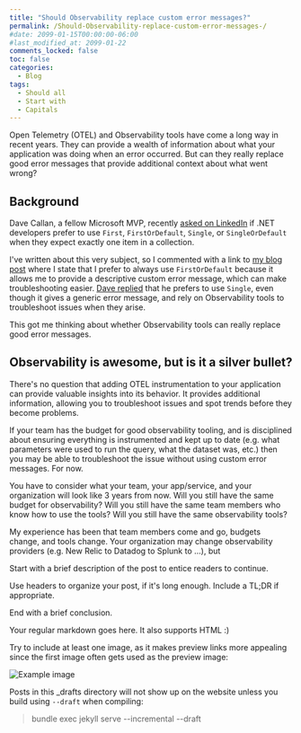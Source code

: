 ```yaml
---
title: "Should Observability replace custom error messages?"
permalink: /Should-Observability-replace-custom-error-messages-/
#date: 2099-01-15T00:00:00-06:00
#last_modified_at: 2099-01-22
comments_locked: false
toc: false
categories:
  - Blog
tags:
  - Should all
  - Start with
  - Capitals
---
```


Open Telemetry (OTEL) and Observability tools have come a long way in recent years.
They can provide a wealth of information about what your application was doing when an error occurred.
But can they really replace good error messages that provide additional context about what went wrong?

## Background

Dave Callan, a fellow Microsoft MVP, recently [asked on LinkedIn](https://www.linkedin.com/posts/davidcallan_net-devs-when-you-expect-exactly-1-item-activity-7382327791356334080-PgYc/) if .NET developers prefer to use `First`, `FirstOrDefault`, `Single`, or `SingleOrDefault` when they expect exactly one item in a collection.

I've written about this very subject, so I commented with a link to [my blog post](https://blog.danskingdom.com/First-Single-and-SingleOrDefault-in-dotnet-are-harmful/) where I state that I prefer to always use `FirstOrDefault` because it allows me to provide a descriptive custom error message, which can make troubleshooting easier.
[Dave replied](https://www.linkedin.com/feed/update/urn:li:ugcPost:7382327790437814272?commentUrn=urn%3Ali%3Acomment%3A%28ugcPost%3A7382327790437814272%2C7382838797274845184%29&replyUrn=urn%3Ali%3Acomment%3A%28ugcPost%3A7382327790437814272%2C7383115784740417536%29&dashCommentUrn=urn%3Ali%3Afsd_comment%3A%287382838797274845184%2Curn%3Ali%3AugcPost%3A7382327790437814272%29&dashReplyUrn=urn%3Ali%3Afsd_comment%3A%287383115784740417536%2Curn%3Ali%3AugcPost%3A7382327790437814272%29) that he prefers to use `Single`, even though it gives a generic error message, and rely on Observability tools to troubleshoot issues when they arise.

This got me thinking about whether Observability tools can really replace good error messages.

## Observability is awesome, but is it a silver bullet?

There's no question that adding OTEL instrumentation to your application can provide valuable insights into its behavior.
It provides additional information, allowing you to troubleshoot issues and spot trends before they become problems.


If your team has the budget for good observability tooling, and is disciplined about ensuring everything is instrumented and kept up to date (e.g. what parameters were used to run the query, what the dataset was, etc.) then you may be able to troubleshoot the issue without using custom error messages.
For now.

You have to consider what your team, your app/service, and your organization will look like 3 years from now.
Will you still have the same budget for observability?
Will you still have the same team members who know how to use the tools?
Will you still have the same observability tools?

My experience has been that team members come and go, budgets change, and tools change.
Your organization may change observability providers (e.g. New Relic to Datadog to Splunk to ...), but






Start with a brief description of the post to entice readers to continue.

Use headers to organize your post, if it's long enough.
Include a TL;DR if appropriate.

End with a brief conclusion.

Your regular markdown goes here. It also supports HTML :)

Try to include at least one image, as it makes preview links more appealing since the first image often gets used as the preview image:

![Example image](/assets/Posts/2025-10-12-Should-Observability-replace-custom-error-messages-/image-name.png)

Posts in this _drafts directory will not show up on the website unless you build using `--draft` when compiling:

> bundle exec jekyll serve --incremental --draft
